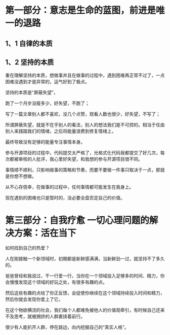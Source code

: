 # 第一部分：意志是生命的蓝图，前进是唯一的退路

## 1、1 自律的本质





## 1、2 坚持的本质

重在理解坚持的本质，想做事并且在做事的过程中，遇到困难再正常不过了，一点困难没遇到才是异常的，运气好到了极点。



坚持的本质是“屏蔽失望”，

跑了一个月步没瘦多少，好失望，不跑了；

写了一篇文章别人都不喜欢，没几个点赞，观看人数也很少，好失望，不写了；



所谓屏蔽失望，就是不在乎别人的看法，别人的想法我们是不可控的。相当于任由别人来践踏我们的情绪，之后将能量浪费到修复情绪上，

最终导致没有足够的能量专注事情本身。



参与开源项目的过程中，代码提交太严格了，光格式化代码我都提交了好几次，每次都被审核的人批评，我心里好失望，和我想的参与开源项目很不同。



事情顺不顺利，只影响做事的策略和节奏，而要不要做一件事只取决于一点，那就是你想不想做。

从不心存侥幸，在做事的过程中，任何事情都可能发生在我身上。



现在遇到的困难也只是暂时的，没必要全盘否定自己的价值。



# 第三部分：自我疗愈 一切心理问题的解决方案：活在当下

如何找到自己的热爱？

人在刚接触一个新领域时，初期都是新鲜感满满，当新鲜劲一过，就坚持不了多久的。

爸爸曾经和我说过，干一行爱一行，当你在一个领域投入足够多的时间、精力，你会慢慢发现这个领域的好玩之处，有很多有趣的点。

然后这些有趣的点给了你正反馈，会促使你继续在这个领域持续投入时间和精力，然后你就会发现你爱上了它。



在这个物欲横流的社会，我们每个人都难免被他人的价值观牵引，有时候自己还来不及思考，就被拥挤的人群裹挟着前行。

很少有人能扒开人群，停在路边，向内挖掘自己的“真实人格”。

